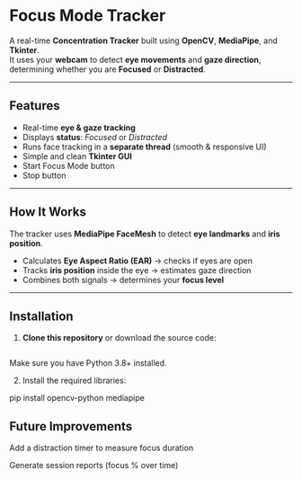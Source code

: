 # Focus Mode Tracker

A real-time **Concentration Tracker** built using **OpenCV**, **MediaPipe**, and **Tkinter**.  
It uses your **webcam** to detect **eye movements** and **gaze direction**, determining whether you are **Focused** or **Distracted**.

---

## Features

-  Real-time **eye & gaze tracking**
-  Displays **status**: *Focused* or *Distracted*
- Runs face tracking in a **separate thread** (smooth & responsive UI)
-  Simple and clean **Tkinter GUI**
  -  Start Focus Mode button  
  -  Stop button  

---

##  How It Works

The tracker uses **MediaPipe FaceMesh** to detect **eye landmarks** and **iris position**.

-  Calculates **Eye Aspect Ratio (EAR)** → checks if eyes are open  
-  Tracks **iris position** inside the eye → estimates gaze direction  
-  Combines both signals → determines your **focus level**  

---

##  Installation

1. **Clone this repository** or download the source code:
   ```bash
Make sure you have Python 3.8+ installed.

2. Install the required libraries:

pip install opencv-python mediapipe

## Future Improvements

Add a distraction timer to measure focus duration

Generate session reports (focus % over time)



